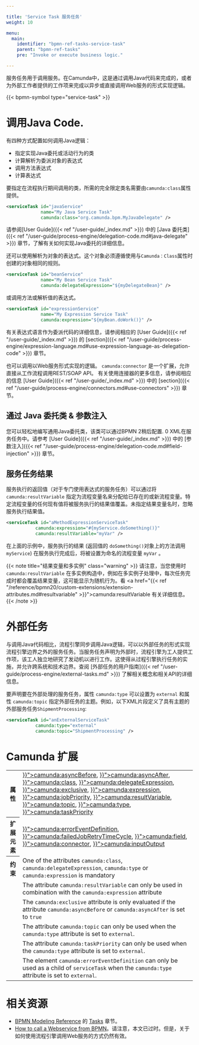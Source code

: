 ```yaml
---

title: 'Service Task 服务任务'
weight: 10

menu:
  main:
    identifier: "bpmn-ref-tasks-service-task"
    parent: "bpmn-ref-tasks"
    pre: "Invoke or execute business logic."

---
```




服务任务用于调用服务。在Camunda中，这是通过调用Java代码来完成的，或者为外部工作者提供的工作项来完成以异步或直接调用Web服务的形式实现逻辑。

{{< bpmn-symbol type="service-task" >}}

# 调用Java Code.

有四种方式配置如何调用Java逻辑：

* 指定实现Java委托或活动行为的类
* 计算解析为委派对象的表达式
* 调用方法表达式
* 计算表达式

要指定在流程执行期间调用的类，所需的完全限定类名需要由`camunda:class`属性提供。

```xml
<serviceTask id="javaService"
             name="My Java Service Task"
             camunda:class="org.camunda.bpm.MyJavaDelegate" />
```

请参阅[User Guide]({{< ref "/user-guide/_index.md" >}}) 中的 [Java 委托类]({{< ref "/user-guide/process-engine/delegation-code.md#java-delegate" >}}) 章节，了解有关如何实现Java委托的详细信息。

还可以使用解析为对象的表达式。这个对象必须遵循使用与`Camunda：Class`属性时创建的对象相同的规则。

```xml
<serviceTask id="beanService"
             name="My Bean Service Task"
             camunda:delegateExpression="${myDelegateBean}" />
```

或调用方法或解析值的表达式。

```xml
<serviceTask id="expressionService"
             name="My Expression Service Task"
             camunda:expression="${myBean.doWork()}" />
```

有关表达式语言作为委派代码的详细信息，请参阅相应的
[User Guide]({{< ref "/user-guide/_index.md" >}}) 的
[section]({{< ref "/user-guide/process-engine/expression-language.md#use-expression-language-as-delegation-code" >}}) 章节。

也可以调用以Web服务形式实现的逻辑。 `camunda:connector` 是一个扩展，允许直接从工作流程调用REST/SOAP API。
有关使用连接器的更多信息，请参阅相应的信息 [User Guide]({{< ref "/user-guide/_index.md" >}}) 中的 [section]({{< ref "/user-guide/process-engine/connectors.md#use-connectors" >}}) 章节。


## 通过 Java 委托类 & 参数注入

您可以轻松地编写通用Java委托类，该类可以通过BPMN 2稍后配置.  0 XML在服务任务中。请参考 [User Guide]({{< ref "/user-guide/_index.md" >}}) 中的 [参数注入]({{< ref "/user-guide/process-engine/delegation-code.md#field-injection" >}}) 章节。


## 服务任务结果

服务执行的返回值（对于专门使用表达式的服务任务）可以通过将 `camunda:resultVariable` 指定为流程变量名来分配给已存在的或新流程变量。特定流程变量的任何现有值将被服务执行的结果值覆盖。未指定结果变量名时，忽略服务执行结果值。

```xml
<serviceTask id="aMethodExpressionServiceTask"
           camunda:expression="#{myService.doSomething()}"
           camunda:resultVariable="myVar" />
```

在上面的示例中，服务执行的结果 (返回值的 `doSomething()`对象上的方法调用 `myService`) 在服务执行完成后，将被设置为命名的流程变量 `myVar` 。

{{< note title="结果变量和多实例" class="warning" >}}
请注意，当您使用时 <code>camunda:resultVariable</code> 在多实例构造中，例如在多实例子处理中，每次任务完成时都会覆盖结果变量，这可能显示为随机行为。看 <a href="{{< ref "/reference/bpmn20/custom-extensions/extension-attributes.md#resultvariable" >}}">camunda:resultVariable</a> 有关详细信息。
{{< /note >}}

# 外部任务

与调用Java代码相比，流程引擎同步调用Java逻辑，可以以外部任务的形式实现流程引擎边界之外的服务任务。当服务任务声明为外部时，流程引擎为工人提供工作项，该工人独立地研究了发动机以进行工作。这使得从过程引擎执行任务的实施，并允许跨系统和技术边界。查阅 [外部任务的用户指南]({{< ref "/user-guide/process-engine/external-tasks.md" >}}) 了解相关概念和相关API的详细信息。

要声明要在外部处理的服务任务，属性 `camunda:type` 可以设置为 `external` 和属性 `camunda:topic` 指定外部任务的主题。例如，以下XML片段定义了具有主题的外部服务任务`ShipmentProcessing`:

```xml
<serviceTask id="anExternalServiceTask"
           camunda:type="external"
           camunda:topic="ShipmentProcessing" />
```

# Camunda 扩展

<table class="table table-striped">
  <tr>
    <th>属性</th>
    <td>
      <a href="{{< ref "/reference/bpmn20/custom-extensions/extension-attributes.md#asyncbefore" >}}">camunda:asyncBefore</a>,
      <a href="{{< ref "/reference/bpmn20/custom-extensions/extension-attributes.md#asyncafter" >}}">camunda:asyncAfter</a>,
      <a href="{{< ref "/reference/bpmn20/custom-extensions/extension-attributes.md#class" >}}">camunda:class</a>,
      <a href="{{< ref "/reference/bpmn20/custom-extensions/extension-attributes.md#delegateexpression" >}}">camunda:delegateExpression</a>,
      <a href="{{< ref "/reference/bpmn20/custom-extensions/extension-attributes.md#exclusive" >}}">camunda:exclusive</a>,
      <a href="{{< ref "/reference/bpmn20/custom-extensions/extension-attributes.md#expression" >}}">camunda:expression</a>,
      <a href="{{< ref "/reference/bpmn20/custom-extensions/extension-attributes.md#jobpriority" >}}">camunda:jobPriority</a>,
      <a href="{{< ref "/reference/bpmn20/custom-extensions/extension-attributes.md#resultvariable" >}}">camunda:resultVariable</a>,
      <a href="{{< ref "/reference/bpmn20/custom-extensions/extension-attributes.md#topic" >}}">camunda:topic</a>,
      <a href="{{< ref "/reference/bpmn20/custom-extensions/extension-attributes.md#type" >}}">camunda:type</a>,
      <a href="{{< ref "/reference/bpmn20/custom-extensions/extension-attributes.md#taskpriority" >}}">camunda:taskPriority</a>
    </td>
  </tr>
  <tr>
    <th>扩展元素</th>
    <td>
      <a href="{{< ref "/reference/bpmn20/custom-extensions/extension-elements.md#erroreventdefinition" >}}">camunda:errorEventDefinition</a>,
      <a href="{{< ref "/reference/bpmn20/custom-extensions/extension-elements.md#failedjobretrytimecycle" >}}">camunda:failedJobRetryTimeCycle</a>,
      <a href="{{< ref "/reference/bpmn20/custom-extensions/extension-elements.md#field" >}}">camunda:field</a>,
      <a href="{{< ref "/reference/bpmn20/custom-extensions/extension-elements.md#connector" >}}">camunda:connector</a>,
      <a href="{{< ref "/reference/bpmn20/custom-extensions/extension-elements.md#inputoutput" >}}">camunda:inputOutput</a>
    </td>
  </tr>
  <tr>
    <th>约束</th>
    <td>
      One of the attributes <code>camunda:class</code>, <code>camunda:delegateExpression</code>,
      <code>camunda:type</code> or <code>camunda:expression</code> is mandatory
    </td>
  </tr>
  <tr>
    <td></td>
    <td>
      The attribute <code>camunda:resultVariable</code> can only be used in combination with the
      <code>camunda:expression</code> attribute
    </td>
  </tr>
  <tr>
    <td></td>
    <td>
      The <code>camunda:exclusive</code> attribute is only evaluated if the attribute
      <code>camunda:asyncBefore</code> or <code>camunda:asyncAfter</code> is set to <code>true</code>
    </td>
  </tr>
  <tr>
    <td></td>
    <td>
      The attribute <code>camunda:topic</code> can only be used when the <code>camunda:type</code> attribute is set to <code>external</code>.
    </td>
  </tr>
  <tr>
    <td></td>
    <td>
      The attribute <code>camunda:taskPriority</code> can only be used when the <code>camunda:type</code> attribute is set to <code>external</code>.
    </td>
  </tr>
  <tr>
    <td></td>
    <td>
      The element <code>camunda:errorEventDefinition</code> can only be used as a child of <code>serviceTask</code> when the <code>camunda:type</code> attribute is set to <code>external</code>.
    </td>
  </tr>
</table>


# 相关资源

* [BPMN Modeling Reference](http://camunda.org/bpmn/reference.html) 的 [Tasks](http://camunda.org/bpmn/reference.html#activities-task) 章节。
* [How to call a Webservice from BPMN](http://www.bpm-guide.de/2010/12/09/how-to-call-a-webservice-from-bpmn/)。请注意，本文已过时。但是，关于如何使用流程引擎调用Web服务的方式仍然有效。
